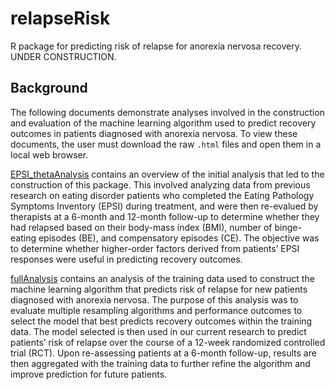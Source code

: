
<!-- README.md is generated from README.Rmd. Please edit that file -->

# relapseRisk

<!-- badges: start -->
<!-- badges: end -->

R package for predicting risk of relapse for anorexia nervosa recovery.
UNDER CONSTRUCTION.

## Background

The following documents demonstrate analyses involved in the
construction and evaluation of the machine learning algorithm used to
predict recovery outcomes in patients diagnosed with anorexia nervosa.
To view these documents, the user must download the raw `.html` files
and open them in a local web browser.

[EPSI\_thetaAnalysis](./EPSI_thetaAnalysis.html) contains an overview of
the initial analysis that led to the construction of this package. This
involved analyzing data from previous research on eating disorder
patients who completed the Eating Pathology Symptoms Inventory (EPSI)
during treatment, and were then re-evalued by therapists at a 6-month
and 12-month follow-up to determine whether they had relapsed based on
their body-mass index (BMI), number of binge-eating episodes (BE), and
compensatory episodes (CE). The objective was to determine whether
higher-order factors derived from patients’ EPSI responses were useful
in predicting recovery outcomes.

[fullAnalysis](./fullAnalysis.html) contains an analysis of the training
data used to construct the machine learning algorithm that predicts risk
of relapse for new patients diagnosed with anorexia nervosa. The purpose
of this analysis was to evaluate multiple resampling algorithms and
performance outcomes to select the model that best predicts recovery
outcomes within the training data. The model selected is then used in
our current research to predict patients’ risk of relapse over the
course of a 12-week randomized controlled trial (RCT). Upon re-assessing
patients at a 6-month follow-up, results are then aggregated with the
training data to further refine the algorithm and improve prediction for
future patients.
